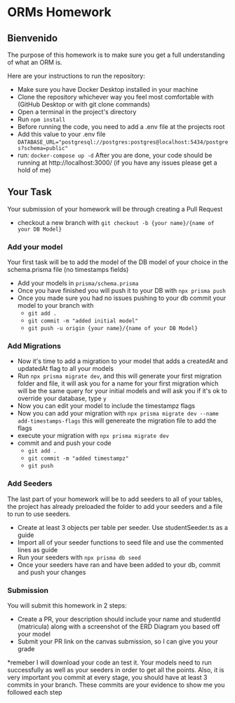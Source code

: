 # ORMs Homework

## Bienvenido
The purpose of this homework is to make sure you get a full understanding of what an ORM is.

Here are your instructions to run the repository:
- Make sure you have Docker Desktop installed in your machine
- Clone the repository whichever way you feel most comfortable with (GitHub Desktop or with git clone commands)
- Open a terminal in the project's directory
- Run `npm install`
- Before running the code, you need to add a .env file at the projects root
- Add this value to your .env file `DATABASE_URL="postgresql://postgres:postgres@localhost:5434/postgres?schema=public"`
- run: `docker-compose up -d`
After you are done, your code should be running at http://localhost:3000/ (if you have any issues please get a hold of me)

## Your Task
Your submission of your homework will be through creating a Pull Request
- checkout a new branch with `git checkout -b {your name}/{name of your DB Model}`
### Add your model
Your first task will be to add the model of the DB model of your choice in the schema.prisma file (no timestamps fields)
- Add your models in `prisma/schema.prisma`
- Once you have finished you will push it to your DB with `npx prisma push`
- Once you made sure you had no issues pushing to your db commit your model to your branch with
    - `git add .`
    - `git commit -m "added initial model"`
    - `git push -u origin {your name}/{name of your DB Model}`
### Add Migrations
- Now it's time to add a migration to your model that adds a createdAt and updatedAt flag to all your models
- Run `npx prisma migrate dev`, and this will generate your first migration folder and file, it will ask you for a name for your first migration which will be the same query for your initial models and will ask you if it's ok to override your database, type `y`
- Now you can edit your model to include the timestampz flags
- Now you can add your migration with `npx prisma migrate dev --name add-timestamps-flags` this will genereate the migration file to add the flags
- execute your migration with  `npx prisma migrate dev`
- commit and and push your code
    - `git add .`
    - `git commit -m "added timestampz"`
    - `git push`

### Add Seeders
The last part of your homework will be to add seeders to all of your tables, the project has already preloaded the folder to add your seeders and a file to run to use seeders.
- Create at least 3 objects per table per seeder. Use studentSeeder.ts as a guide
- Import all of your seeder functions to seed file and use the commented lines as guide
- Run your seeders with `npx prisma db seed`
- Once your seeders have ran and have been added to your db, commit and push your changes

### Submission
You will submit this homework in 2 steps:
- Create a PR, your description should include your name and studentId (matricula) along with a screenshot of the ERD Diagram you based off your model
- Submit your PR link on the canvas submission, so I can give you your grade

*remeber I will download your code an test it. Your models need to run successfully as well as your seeders in order to get all the points. Also, it is very important you commit at every stage, you should have at least 3 commits in your branch. These commits are your evidence to show me you followed each step